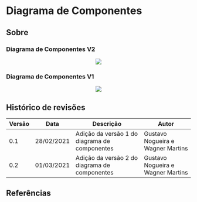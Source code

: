 # Diagrama de Componentes

## Sobre

### Diagrama de Componentes V2

<p align="center">
    <img src="..imagens/componentes_v2.png">
</p>

### Diagrama de Componentes V1

<p align="center">
    <img src="..imagens/componentes_v1.png">
</p>

## Histórico de revisões

| Versão | Data       | Descrição                                     | Autor                             |
| ------ | ---------- | --------------------------------------------- | --------------------------------- |
| 0.1    | 28/02/2021 | Adição da versão 1 do diagrama de componentes | Gustavo Nogueira e Wagner Martins |
| 0.2    | 01/03/2021 | Adição da versão 2 do diagrama de componentes | Gustavo Nogueira e Wagner Martins |

## Referências
